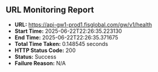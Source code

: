 ## URL Monitoring Report

- **URL:** https://api-gw1-prod1.fisglobal.com/gw/v1/health
- **Start Time:** 2025-06-22T22:26:35.223130
- **End Time:** 2025-06-22T22:26:35.371675
- **Total Time Taken:** 0.148545 seconds
- **HTTP Status Code:** 200
- **Status:** Success
- **Failure Reason:** N/A
